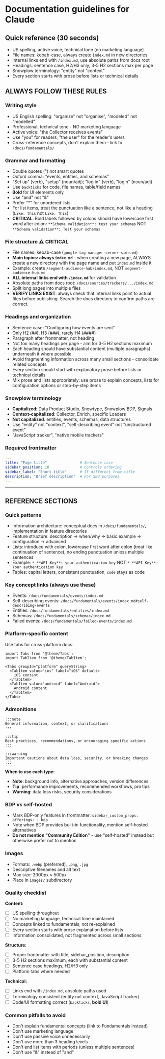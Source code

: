# Documentation guidelines for Claude

## Quick reference (30 seconds)
* US spelling, active voice, technical tone (no marketing language)
* File names: kebab-case, always create `index.md` in new directories
* Internal links end with `/index.md`, use absolute paths from docs root
* Headings: sentence case, H2/H3 only, 3-5 H2 sections max per page
* Snowplow terminology: "entity" not "context"
* Every section starts with prose before lists or technical details

## ALWAYS FOLLOW THESE RULES

### Writing style
* US English spelling: "organize" not "organise", "modeled" not "modelled"
* Professional, technical tone - NO marketing language
* Active voice: "the Collector receives events"
* Use "you" for readers, "the user" for the reader's users
* Cross-reference concepts, don't explain them - link to `/docs/fundamentals/`

### Grammar and formatting
* Double quotes (") not smart quotes
* Oxford comma: "events, entities, and schemas"
* "Set up" (verb), "setup" (noun/adj); "log in" (verb), "login" (noun/adj)
* Use `backticks` for code, file names, table/field names
* **Bold** for UI elements only
* Use "and" not "&"
* Prefer "*" for unordered lists
* For list items, treat the punctuation like a sentence, not like a heading (`Like: this` not `Like: This`)
* **CRITICAL**: Bold labels followed by colons should have lowercase first word after colon: `**Schema validation**: test your schemas` NOT `**Schema validation**: Test your schemas`

### File structure ⚠️ CRITICAL
* File names: kebab-case (`google-tag-manager-server-side.md`)
* **Main topics: always `index.md`** - when creating a new page, ALWAYS create a new directory with the page name and put `index.md` inside it
* Example: create `/segment-audience-hub/index.md`, NOT `segment-audience-hub.md`
* **ALL internal links end with `/index.md`** for validation
* Absolute paths from docs root: `/docs/sources/trackers/.../index.md`
* Split long pages into multiple files
* **VERIFY LINKS EXIST**: always check that internal links point to actual files before publishing. Search the docs directory to confirm paths are correct.

### Headings and organization
* Sentence case: "Configuring how events are sent"
* Only H2 (##), H3 (###), rarely H4 (####)
* Paragraph after frontmatter, not heading
* Not too many headings per page - aim for 3-5 H2 sections maximum
* Each heading should have substantial content (multiple paragraphs) underneath it where possible
* Avoid fragmenting information across many small sections - consolidate related concepts
* Every section should start with explanatory prose before lists or technical details
* Mix prose and lists appropriately: use prose to explain concepts, lists for configuration options or step-by-step items

### Snowplow terminology
* **Capitalized**: Data Product Studio, Snowtype, Snowplow BDP, Signals
* **Context-capitalized**: Collector, Enrich, specific Loaders
* **Not capitalized**: entities, events, schemas, data structures
* Use "entity" not "context", "self-describing event" not "unstructured event"
* "JavaScript tracker", "native mobile trackers"

### Required frontmatter
```yaml
---
title: "Page title"               # Sentence case
sidebar_position: 10              # Controls ordering
sidebar_label: "Short title"      # If different from title
description: "Brief description"  # For SEO purposes
---
```

---

## REFERENCE SECTIONS

### Quick patterns
* Information architecture: conceptual docs in `/docs/fundamentals/`, implementation in feature directories
* Feature structure: description → when/why → basic example → configuration → advanced
* Lists: introduce with colon, lowercase first word after colon (treat like continuation of sentence), no ending punctuation unless multiple sentences
* Example: `* **API Key**: your authentication key` NOT `* **API Key**: Your authentication key`
* Tables: capital letters, consistent punctuation, `code` stays as code

### Key concept links (always use these)
* Events: `/docs/fundamentals/events/index.md`
* Self-describing events: `/docs/fundamentals/events/index.md#self-describing-events`
* Entities: `/docs/fundamentals/entities/index.md`
* Schemas: `/docs/fundamentals/schemas/index.md`
* Failed events: `/docs/fundamentals/failed-events/index.md`

### Platform-specific content
Use tabs for cross-platform docs:
```mdx
import Tabs from '@theme/Tabs';
import TabItem from '@theme/TabItem';

<Tabs groupId="platform" queryString>
  <TabItem value="ios" label="iOS" default>
    iOS content
  </TabItem>
  <TabItem value="android" label="Android">
    Android content
  </TabItem>
</Tabs>
```

### Admonitions
```mdx
:::note
General information, context, or clarifications
:::

:::tip
Best practices, recommendations, or encouraging specific actions
:::

:::warning
Important cautions about data loss, security, or breaking changes
:::
```

**When to use each type:**
* **Note**: background info, alternative approaches, version differences
* **Tip**: performance improvements, recommended workflows, pro tips
* **Warning**: data loss risks, security considerations

### BDP vs self-hosted
* Mark BDP-only features in frontmatter: `sidebar_custom_props: offerings: - bdp`
* Note when BDP provides built-in functionality, mention self-hosted alternatives
* **Do not mention "Community Edition"** - use "self-hosted" instead but otherwise prefer not to mention

### Images
* Formats: `.webp` (preferred), `.png`, `.jpg`
* Descriptive filenames and alt text
* Max size: 2000px × 500px
* Place in `images/` subdirectory

### Quality checklist
**Content:**
- [ ] US spelling throughout
- [ ] No marketing language, technical tone maintained
- [ ] Concepts linked to fundamentals, not re-explained
- [ ] Every section starts with prose explanation before lists
- [ ] Information consolidated, not fragmented across small sections

**Structure:**
- [ ] Proper frontmatter with title, sidebar_position, description
- [ ] 3-5 H2 sections maximum, each with substantial content
- [ ] Sentence case headings, H2/H3 only
- [ ] Platform tabs where needed

**Technical:**
- [ ] Links end with `/index.md`, absolute paths used
- [ ] Terminology consistent (entity not context, JavaScript tracker)
- [ ] Code/UI formatting correct (`backticks`, **bold UI**)

### Common pitfalls to avoid
* Don't explain fundamental concepts (link to Fundamentals instead)
* Don't use marketing language
* Don't use passive voice unnecessarily
* Don't use more than 3 heading levels
* Don't end list items with periods (unless multiple sentences)
* Don't use "&" instead of "and"
